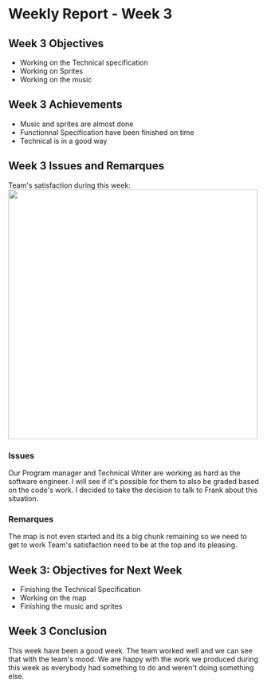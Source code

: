 # Weekly Report - Week 3
## Week 3 Objectives
- Working on the Technical specification
- Working on Sprites
- Working on the music
## Week 3 Achievements
- Music and sprites are almost done
- Functionnal Specification have been finished on time
- Technical is in a good way
## Week 3 Issues and Remarques
Team's satisfaction during this week: 
 <img src="C:\Users\JulianREINE\Documents\GitHub\2024-2025-project-2-serious-game-team-4\Documents\WeeklyReports\Images\Week3TeamSatisfaction.png" width="500"/>


### Issues
Our Program manager and Technical Writer are working as hard as the software engineer. I will see if it's possible for them to also be graded based on the code's work. 
I decided to take the decision to talk to Frank about this situation.

### Remarques
The map is not even started and its a big chunk remaining so we need to get to work
Team's satisfaction need to be at the top and its pleasing.
## Week 3: Objectives for Next Week
- Finishing the Technical Specification
- Working on the map
- Finishing the music and sprites
## Week 3 Conclusion
This week have been a good week. The team worked well and we can see that with the team's mood. We are happy with the work we produced during this week as everybody had something to do and weren't doing something else. 
